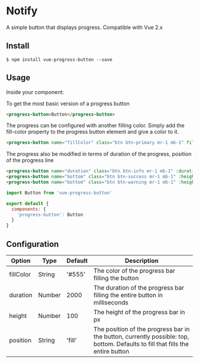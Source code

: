 # Notify

A simple button that displays progress. Compatible with Vue 2.x

## Install

```
$ npm install vue-progress-button --save
```

## Usage

Inside your component:

To get the most basic version of a progress button
```html
<progress-button>Button</progress-button>
```

The progress can be configured with another filling color. Simply add the fill-color property to the progress button element and give a color to it.

```html
<progress-button name="fillColor" class="btn btn-primary mr-1 mb-1" fill-color="#fff">Other fill color</progress-button>
```

The progress also be modified in terms of duration of the progress, position of the progress line
```html
<progress-button name="duration" class="btn btn-info mr-1 mb-1" :duration="10000">10 second animation</progress-button>
<progress-button name="bottom" class="btn btn-success mr-1 mb-1" :height="5" position="bottom">Bottom fill</progress-button>
<progress-button name="bottom" class="btn btn-warning mr-1 mb-1" :height="5" position="top">Top fill</progress-button>
```

```js
import Button from 'vue-progress-button'

export default {
  components: {
    'progress-button': Button
  }
}
```

## Configuration

Option    | Type   | Default | Description  
--------- | ------ | ------- | ------------
fillColor | String | '#555'  | The color of the progress bar filling the button
duration  | Number | 2000    | The duration of the progress bar filling the entire button in milliseconds
height    | Number | 100     | The height of the progress bar in px
position  | String | 'fill'  | The position of the progress bar in the button, currently possible: top, bottom. Defaults to fill that fills the entire button

